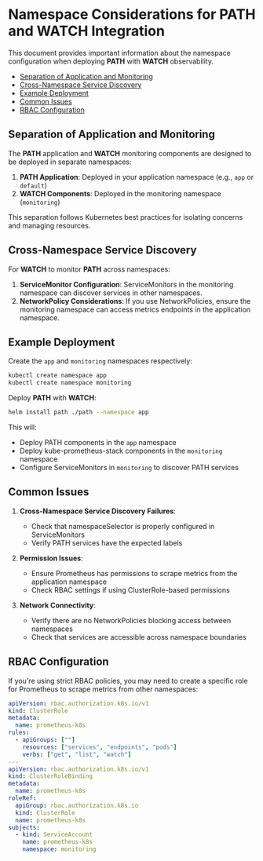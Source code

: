 # Namespace Considerations for PATH and WATCH Integration <!-- omit in toc -->

This document provides important information about the namespace configuration when deploying **PATH** with **WATCH** observability.

- [Separation of Application and Monitoring](#separation-of-application-and-monitoring)
- [Cross-Namespace Service Discovery](#cross-namespace-service-discovery)
- [Example Deployment](#example-deployment)
- [Common Issues](#common-issues)
- [RBAC Configuration](#rbac-configuration)

## Separation of Application and Monitoring

The **PATH** application and **WATCH** monitoring components are designed to be deployed in separate namespaces:

1. **PATH Application**: Deployed in your application namespace (e.g., `app` or `default`)
2. **WATCH Components**: Deployed in the monitoring namespace (`monitoring`)

This separation follows Kubernetes best practices for isolating concerns and managing resources.

## Cross-Namespace Service Discovery

For **WATCH** to monitor **PATH** across namespaces:

1. **ServiceMonitor Configuration**: ServiceMonitors in the monitoring namespace can discover services in other namespaces.
2. **NetworkPolicy Considerations**: If you use NetworkPolicies, ensure the monitoring namespace can access metrics endpoints in the application namespace.

## Example Deployment

Create the `app` and `monitoring` namespaces respectively:

```bash
kubectl create namespace app
kubectl create namespace monitoring
```

Deploy **PATH** with **WATCH**:

```bash
helm install path ./path --namespace app
```

This will:

- Deploy PATH components in the `app` namespace
- Deploy kube-prometheus-stack components in the `monitoring` namespace
- Configure ServiceMonitors in `monitoring` to discover PATH services

## Common Issues

1. **Cross-Namespace Service Discovery Failures**:

   - Check that namespaceSelector is properly configured in ServiceMonitors
   - Verify PATH services have the expected labels

2. **Permission Issues**:

   - Ensure Prometheus has permissions to scrape metrics from the application namespace
   - Check RBAC settings if using ClusterRole-based permissions

3. **Network Connectivity**:
   - Verify there are no NetworkPolicies blocking access between namespaces
   - Check that services are accessible across namespace boundaries

## RBAC Configuration

If you're using strict RBAC policies, you may need to create a specific role for Prometheus to scrape metrics from other namespaces:

```yaml
apiVersion: rbac.authorization.k8s.io/v1
kind: ClusterRole
metadata:
  name: prometheus-k8s
rules:
  - apiGroups: [""]
    resources: ["services", "endpoints", "pods"]
    verbs: ["get", "list", "watch"]
---
apiVersion: rbac.authorization.k8s.io/v1
kind: ClusterRoleBinding
metadata:
  name: prometheus-k8s
roleRef:
  apiGroup: rbac.authorization.k8s.io
  kind: ClusterRole
  name: prometheus-k8s
subjects:
  - kind: ServiceAccount
    name: prometheus-k8s
    namespace: monitoring
```
